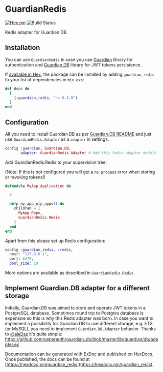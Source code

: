 # GuardianRedis

[![Hex.pm](https://img.shields.io/hexpm/v/guardian_redis.svg)](https://hex.pm/packages/guardian_redis)
![Build Status](https://github.com/alexfilatov/guardian_redis/workflows/Continuous%20Integration/badge.svg)

Redis adapter for Guardian DB.

## Installation

You can use `GuardianRedis` in case you use [Guardian](https://github.com/ueberauth/guardian) library for authentication
and [Guardian.DB](https://github.com/ueberauth/guardian_db) library for JWT tokens persistence.

If [available in Hex](https://hex.pm/docs/publish), the package can be installed
by adding `guardian_redis` to your list of dependencies in `mix.exs`:

```elixir
def deps do
  [
    {:guardian_redis, "~> 0.2.0"}
  ]
end
```


## Configuration

All you need to install Guardian DB as per [Guardian.DB README](https://github.com/ueberauth/guardian_db#readme)
and just use `GuardianRedis.Adapter` as a `adapter` in settings.

```elixir
config :guardian, Guardian.DB,
       adapter: GuardianRedis.Adapter # Add this Redis adapter module
```

Add GuardianRedis.Redix to your supervision tree:

(Note: If this is not configured you will get a `no process` error when storing or revoking tokens!)

```elixir
defmodule MyApp.Application do

  # ...

  defp my_app_otp_apps() do
    children = [
      MyApp.Repo,
      GuardianRedis.Redix
    ]
  end
end
```

Apart from this please set up Redis configuration:

```elixir
config :guardian_redis, :redis,
  host: "127.0.0.1",
  port: 6379,
  pool_size: 10
```

More options are available as described in `GuardianRedis.Redix`.


## Implement Guardian.DB adapter for a different storage

Initially, Guardian.DB was aimed to store and operate JWT tokens in a PostgreSQL database.
Sometimes round trip to Postgres database is expensive so this is why this Redis adapter was born.
In case you want to implement a possibility for Guardian.DB to use different storage, e.g. ETS (or MySQL),
you need to implement `Guardian.DB.Adapter` behavior. Thanks to [@aleDsz](https://github.com/aleDsz) it's quite simple:
https://github.com/ueberauth/guardian_db/blob/master/lib/guardian/db/adapter.ex

Documentation can be generated with [ExDoc](https://github.com/elixir-lang/ex_doc)
and published on [HexDocs](https://hexdocs.pm). Once published, the docs can
be found at [https://hexdocs.pm/guardian_redis](https://hexdocs.pm/guardian_redis).

